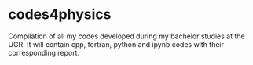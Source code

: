 # codes4physics
Compilation of all my codes developed during my bachelor studies at the UGR.
It will contain cpp, fortran, python and ipynb codes with their corresponding report.
